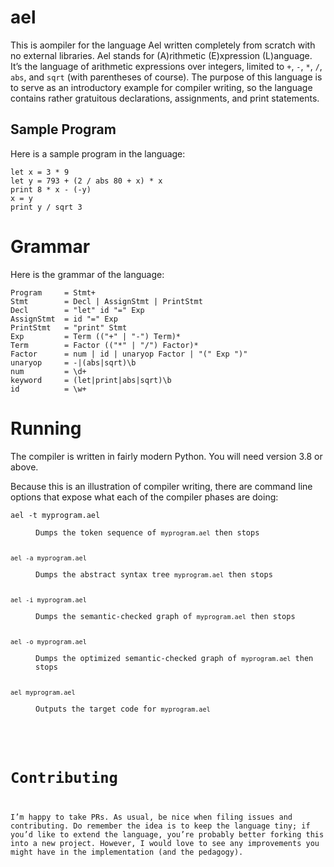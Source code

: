 # ael

This is aompiler for the language Ael written completely from scratch with no external libraries. Ael stands for (A)rithmetic (E)xpression (L)anguage. It’s the language of arithmetic expressions over integers, limited to `+`, `-`, `*`, `/`, `abs`, and `sqrt` (with parentheses of course). The purpose of this language is to serve as an introductory example for compiler writing, so the language contains rather gratuitous declarations, assignments, and print statements.

## Sample Program

Here is a sample program in the language:

```
let x = 3 * 9
let y = 793 + (2 / abs 80 + x) * x
print 8 * x - (-y)
x = y
print y / sqrt 3
```

# Grammar

Here is the grammar of the language:

```
Program     = Stmt+
Stmt        = Decl | AssignStmt | PrintStmt
Decl        = "let" id "=" Exp
AssignStmt  = id "=" Exp
PrintStmt   = "print" Stmt
Exp         = Term (("+" | "-") Term)*
Term        = Factor (("*" | "/") Factor)*
Factor      = num | id | unaryop Factor | "(" Exp ")"
unaryop     = -|(abs|sqrt)\b
num         = \d+
keyword     = (let|print|abs|sqrt)\b
id          = \w+
```

# Running

The compiler is written in fairly modern Python. You will need version 3.8 or above.

Because this is an illustration of compiler writing, there are command line options that expose what each of the compiler phases are doing:

<dl>
<dt><code>ael -t myprogram.ael</dt>
<dd>Dumps the token sequence of <code>myprogram.ael</code> then stops</dd>

<dt><code>ael -a myprogram.ael</code></dt>
<dd>Dumps the abstract syntax tree <code>myprogram.ael</code> then stops</dd>

<dt><code>ael -i myprogram.ael</code></dt>
<dd>Dumps the semantic-checked graph of <code>myprogram.ael</code> then stops</dd>

<dt><code>ael -o myprogram.ael</code></dt>
<dd>Dumps the optimized semantic-checked graph of <code>myprogram.ael</code> then stops</dd>

<dt><code>ael myprogram.ael</code></dt>
<dd>Outputs the target code for <code>myprogram.ael</code></dd>
</dl>

# Contributing

I’m happy to take PRs. As usual, be nice when filing issues and contributing. Do remember the idea is to keep the language tiny; if you’d like to extend the language, you’re probably better forking this into a new project. However, I would love to see any improvements you might have in the implementation (and the pedagogy).

